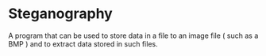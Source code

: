 # Steganography
A program that can be used to store data in a file to an image file ( such as a BMP ) and to extract data stored in such files.

